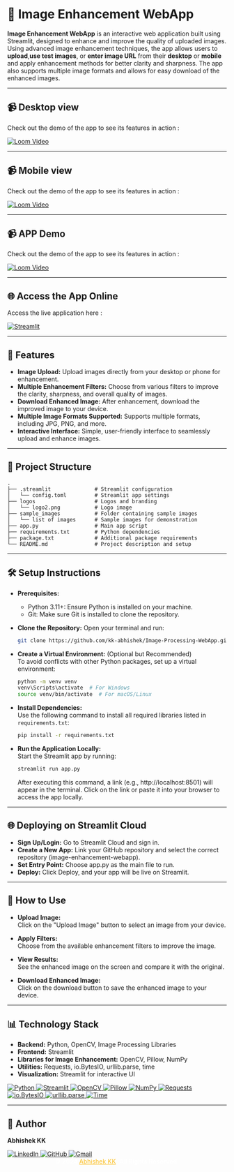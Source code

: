 
# 🌟 Image Enhancement WebApp

**Image Enhancement WebApp** is an interactive web application built using Streamlit, designed to enhance and improve the quality of uploaded images. Using advanced image enhancement techniques, the app allows users to **upload**,**use test images**, or **enter image URL** from their **desktop** or **mobile** and apply enhancement methods for better clarity and sharpness. The app also supports multiple image formats and allows for easy download of the enhanced images.

---

## 📹 Desktop view

Check out the demo of the app to see its features in action :
    
[![Loom Video](https://img.shields.io/badge/Loom-0078D4?style=for-the-badge&logo=loom&logoColor=white)](https://www.loom.com/share/28ce91ac5291450397fa5c773d078b2b?sid=9bb4c34a-41cd-4443-aafb-d9c8b58c6482)


---

## 📹 Mobile view

Check out the demo of the app to see its features in action :
    
[![Loom Video](https://img.shields.io/badge/Loom-0078D4?style=for-the-badge&logo=loom&logoColor=white)](https://www.loom.com/share/28ce91ac5291450397fa5c773d078b2b?sid=9bb4c34a-41cd-4443-aafb-d9c8b58c6482)


---

## 📹 APP Demo

Check out the demo of the app to see its features in action :
    
[![Loom Video](https://img.shields.io/badge/Loom-0078D4?style=for-the-badge&logo=loom&logoColor=white)](https://www.loom.com/share/28ce91ac5291450397fa5c773d078b2b?sid=9bb4c34a-41cd-4443-aafb-d9c8b58c6482)


---

## 🌐 Access the App Online

Access the live application here :

[![Streamlit](https://static.streamlit.io/badges/streamlit_badge_black_white.svg)](https://ai-pix-enhance-by-kk.streamlit.app/)



---

## 🚀 Features
- **Image Upload:** 
    Upload images directly from your desktop or phone for enhancement.
- **Multiple Enhancement Filters:** 
    Choose from various filters to improve the clarity, sharpness, and overall quality of images.
- **Download Enhanced Image:** 
    After enhancement, download the improved image to your device.
- **Multiple Image Formats Supported:** 
    Supports multiple formats, including JPG, PNG, and more.
- **Interactive Interface:** 
    Simple, user-friendly interface to seamlessly upload and enhance images.

---
## 🔧 Project Structure

```plaintext
.
├── .streamlit              # Streamlit configuration
│   └── config.toml         # Streamlit app settings
├── logos                   # Logos and branding
│   └── logo2.png           # Logo image
├── sample_images           # Folder containing sample images
│   └── list of images      # Sample images for demonstration
├── app.py                  # Main app script
├── requirements.txt        # Python dependencies
├── package.txt             # Additional package requirements
└── README.md               # Project description and setup

```
---

## 🛠️ Setup Instructions

- **Prerequisites:**
    - Python 3.11+: Ensure Python is installed on your machine.
    - Git: Make sure Git is installed to clone the repository.

- **Clone the Repository:**
    Open your terminal and run: 
    ```bash
    git clone https://github.com/kk-abhishek/Image-Processing-WebApp.git
    ```

- **Create a Virtual Environment:** (Optional but Recommended)  
    To avoid conflicts with other Python packages, set up a virtual environment:
    ```bash
    python -m venv venv
    venv\Scripts\activate  # For Windows
    source venv/bin/activate  # For macOS/Linux
    ```

- **Install Dependencies:**  
    Use the following command to install all required libraries listed in `requirements.txt`:
    ```bash
    pip install -r requirements.txt
    ```

- **Run the Application Locally:**  
    Start the Streamlit app by running:
    ```bash
    streamlit run app.py
    ```
    After executing this command, a link (e.g., http://localhost:8501) will appear in the terminal. Click on the link or paste it into your browser to access the app locally.

---
## 🌐 Deploying on Streamlit Cloud

- **Sign Up/Login:**
    Go to Streamlit Cloud and sign in.
- **Create a New App:**
    Link your GitHub repository and select the correct repository (image-enhancement-webapp).
- **Set Entry Point:**
    Choose app.py as the main file to run.
- **Deploy:**
    Click Deploy, and your app will be live on Streamlit.
---
## 🧪 How to Use

- **Upload Image:**  
    Click on the "Upload Image" button to select an image from your device.

- **Apply Filters:**  
    Choose from the available enhancement filters to improve the image.

- **View Results:**  
    See the enhanced image on the screen and compare it with the original.

- **Download Enhanced Image:**  
    Click on the download button to save the enhanced image to your device.

---
## 📊 Technology Stack

- **Backend:** Python, OpenCV, Image Processing Libraries  
- **Frontend:** Streamlit  
- **Libraries for Image Enhancement:** OpenCV, Pillow, NumPy  
- **Utilities:** Requests, io.BytesIO, urllib.parse, time  
- **Visualization:** Streamlit for interactive UI  

<p align="left">
  <a href="https://www.python.org/">
    <img src="https://img.shields.io/badge/Python-FFD43B?style=for-the-badge&logo=python&logoColor=blue" alt="Python"/>
  </a>
  <a href="https://streamlit.io/">
    <img src="https://img.shields.io/badge/Streamlit-FF4B4B?style=for-the-badge&logo=streamlit&logoColor=white" alt="Streamlit"/>
  </a>
  <a href="https://opencv.org/">
    <img src="https://img.shields.io/badge/OpenCV-5C3B6F?style=for-the-badge&logo=opencv&logoColor=white" alt="OpenCV"/>
  </a>
  <a href="https://pillow.readthedocs.io/">
    <img src="https://img.shields.io/badge/Pillow-003366?style=for-the-badge&logo=pillow&logoColor=white" alt="Pillow"/>
  </a>
  <a href="https://numpy.org/">
    <img src="https://img.shields.io/badge/NumPy-013243?style=for-the-badge&logo=numpy&logoColor=white" alt="NumPy"/>
  </a>
  <a href="https://docs.python-requests.org/">
    <img src="https://img.shields.io/badge/Requests-FF5733?style=for-the-badge&logo=python&logoColor=white" alt="Requests"/>
  </a>
  <a href="https://docs.python.org/3/library/io.html">
    <img src="https://img.shields.io/badge/io.BytesIO-006400?style=for-the-badge&logo=python&logoColor=white" alt="io.BytesIO"/>
  </a>
  <a href="https://docs.python.org/3/library/urllib.parse.html">
    <img src="https://img.shields.io/badge/urllib.parse-800080?style=for-the-badge&logo=python&logoColor=white" alt="urllib.parse"/>
  </a>
  <a href="https://docs.python.org/3/library/time.html">
    <img src="https://img.shields.io/badge/Time-2F4F4F?style=for-the-badge&logo=python&logoColor=white" alt="Time"/>
  </a>
</p>


---
## 👤 Author
**Abhishek KK**  

<div>
  <a href="https://www.linkedin.com/in/abhishek-kk-0131-20-07-/">
    <img src="https://img.shields.io/badge/LinkedIn-0077B5?style=for-the-badge&logo=linkedin&logoColor=white" alt="LinkedIn">
  </a>
  <a href="https://github.com/kk-abhishek">
    <img src="https://img.shields.io/badge/GitHub-100000?style=for-the-badge&logo=github&logoColor=white" alt="GitHub">
  </a>
  <a href="kkabhishek100@gmail.com">
    <img src="https://img.shields.io/badge/Gmail-D14836?style=for-the-badge&logo=gmail&logoColor=white" alt="Gmail">
  </a>
</div>

<div style="text-align: center; color: #d1d5db;">
    <b style="color: #ffffff;"> © 2024 </b> 
    <a href="https://www.linkedin.com/in/abhishek-kk-0131-20-07/" target="_blank" style="color: #fbbf24;"> Abhishek KK</a><b style="color: #ffffff;">. All Rights Reserved.</b> 
</div>
